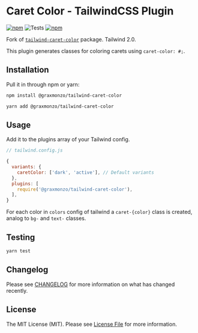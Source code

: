 # Caret Color - TailwindCSS Plugin

[![npm](https://img.shields.io/npm/v/@graxmonzo/tailwind-caret-color.svg)](https://www.npmjs.com/package/@graxmonzo/tailwind-caret-color)
![Tests](https://github.com/GraxMonzo/tailwind-caret-color/workflows/Tests/badge.svg)
[![npm](https://img.shields.io/npm/dt/@graxmonzo/tailwind-caret-color.svg)](https://www.npmjs.com/package/@graxmonzo/tailwind-caret-color)

Fork of [`tailwind-caret-color`](https://github.com/Naoray/tailwind-caret-color) package. Tailwind 2.0.

This plugin generates classes for coloring carets using `caret-color: #;`.

## Installation

Pull it in through npm or yarn:

```bash
npm install @graxmonzo/tailwind-caret-color
```

```bash
yarn add @graxmonzo/tailwind-caret-color
```

## Usage

Add it to the plugins array of your Tailwind config.

```js
// tailwind.config.js

{
  variants: {
    caretColor: ['dark', 'active'], // Default variants
  },
  plugins: [
    require('@graxmonzo/tailwind-caret-color'),
  ],
}
```

For each color in `colors` config of tailwind a `caret-{color}` class is created, analog to `bg-` and `text-` classes.

## Testing

```bash
yarn test
```

## Changelog

Please see [CHANGELOG](CHANGELOG.md) for more information on what has changed recently.

## License

The MIT License (MIT). Please see [License File](LICENSE.md) for more information.
